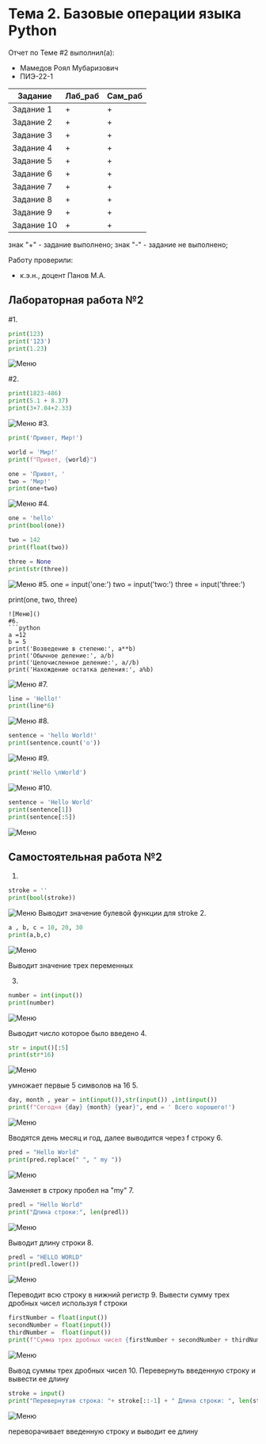 # Тема 2. Базовые операции языка Python
Отчет по Теме #2 выполнил(а):
- Мамедов Роял Мубаризович
- ПИЭ-22-1

| Задание | Лаб_раб | Сам_раб |
| ------ | ------ | ------ |
| Задание 1 | + | + |
| Задание 2 | + | + |
| Задание 3 | + | + |
| Задание 4 | + | + |
| Задание 5 | + | + |
| Задание 6 | + | + |
| Задание 7 | + | + |
| Задание 8 | + | + |
| Задание 9 | + | + |
| Задание 10 | + | + |



знак "+" - задание выполнено; знак "-" - задание не выполнено;

Работу проверили:
- к.э.н., доцент Панов М.А.

## Лабораторная работа №2
#1.
  ```python
  print(123)
  print('123')
  print(1.23)
```
  ![Меню]()

#2.
  ```python
  print(1823-486)
  print(5.1 + 8.37)
  print(3+7.04+2.33)
```
  ![Меню]()
#3.
  ```python   
  print('Привет, Мир!')
  
  world = 'Мир!'
  print(f"Привет, {world}")
  
  one = 'Привет, '
  two = 'Мир!'
  print(one+two)
```
  ![Меню]()
#4.
  ```python
  one = 'hello'
  print(bool(one))
  
  two = 142
  print(float(two))
  
  three = None
  print(str(three))
```
  ![Меню]()
#5.
  one = input('one:')
  two = input('two:')
  three = input('three:')
  
  print(one, two, three)
  ```
  ![Меню]()
#6.
  ```python
  a =12
  b = 5
  print('Возведение в степеню:', a**b)
  print('Обычное деление:', a/b)
  print('Целочисленное деление:', a//b)
  print('Нахождение остатка деления:', a%b)
```
  ![Меню]()
#7.
  ```python
  line = 'Hello!'
  print(line*6)
```
  ![Меню]()
#8.
  ```python
  sentence = 'hello World!'
  print(sentence.count('o'))
```
  ![Меню]()
#9.
  ```python
  print('Hello \nWorld')
```
  ![Меню]()
#10.
  ```python
  sentence = 'Hello World'
  print(sentence[1])
  print(sentence[:5])
```
  ![Меню]()
## Самостоятельная работа №2

1.
  ```python
  stroke = ''
  print(bool(stroke))
  ```
  ![Меню]()
  Выводит значение булевой функции для stroke
2.
  ```python
  a , b, c = 10, 20, 30
  print(a,b,c)
  ```
  ![Меню]()

  Выводит значение трех переменных
  
3.
  ```python
  number = int(input())
  print(number)
  ```
  ![Меню]()

  Выводит число которое было введено
4.
  ```python
  str = input()[:5]
  print(str*16)
  ```
  ![Меню]()

  умножает первые 5 символов на 16
5.
  ```python
  day, month , year = int(input()),str(input()) ,int(input())
  print(f"Сегодня {day} {month} {year}", end = ' Всего хорошего!')
  ```
  ![Меню]()

  Вводятся день месяц и год, далее выводится через f строку
6.
  ```python
  pred = "Hello World"
  print(pred.replace(" ", " my "))
  ```
  ![Меню]()

  Заменяет в строку пробел на "my"
7.
  ```python
  predl = "Hello World"
  print("Длина строки:", len(predl))
  ```
  ![Меню]()

  Выводит длину строки
8.
  ```python
  predl = "HELLO WORLD"
  print(predl.lower())
  ```
  ![Меню]()

  Переводит всю строку в нижний регистр
9.
  Вывести сумму трех дробных чисел используя f строки
  ```python
  firstNumber = float(input())
  secondNumber = float(input())
  thirdNumber =  float(input())
  print(f"Сумма трех дробных чисел {firstNumber + secondNumber + thirdNumber}")
  ```
  ![Меню]()

  Вывод суммы трех дробных чисел
10.
  Перевернуть введенную строку и вывести ее длину
  ```python
  stroke = input()
  print("Перевернутая строка: "+ stroke[::-1] + " Длина строки: ", len(stroke))
  ```
  ![Меню]()

  переворачивает введенную строку и выводит ее длину
